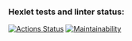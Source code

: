 ### Hexlet tests and linter status:

[![Actions Status](https://github.com/kemaldeveloper/frontend-project-44/actions/workflows/hexlet-check.yml/badge.svg)](https://github.com/kemaldeveloper/frontend-project-44/actions)
[![Maintainability](https://api.codeclimate.com/v1/badges/40fa5efc9958f4fa7ee0/maintainability)](https://codeclimate.com/github/kemaldeveloper/frontend-project-44/maintainability)
